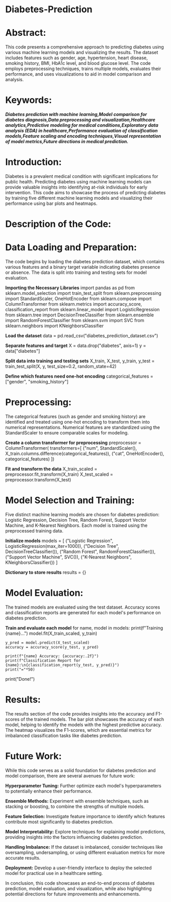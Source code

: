# Diabetes-Prediction

# Abstract:
This code presents a comprehensive approach to predicting diabetes using various machine learning models and visualizing the results. The dataset includes features such as gender, age, hypertension, heart disease, smoking history, BMI, HbA1c level, and blood glucose level. The code employs preprocessing techniques, trains multiple models, evaluates their performance, and uses visualizations to aid in model comparison and analysis.

# Keywords:
***Diabetes prediction with machine learning,Model comparison for diabetes diagnosis,Data preprocessing and visualization,Healthcare analytics,Predictive modeling for medical conditions,Exploratory data analysis (EDA) in healthcare,Performance evaluation of classification models,Feature scaling and encoding techniques,Visual representation of model metrics,Future directions in medical prediction.***

# Introduction:
Diabetes is a prevalent medical condition with significant implications for public health. Predicting diabetes using machine learning models can provide valuable insights into identifying at-risk individuals for early intervention. This code aims to showcase the process of predicting diabetes by training five different machine learning models and visualizing their performance using bar plots and heatmaps.

# Description of the Code:

# Data Loading and Preparation:
The code begins by loading the diabetes prediction dataset, which contains various features and a binary target variable indicating diabetes presence or absence. The data is split into training and testing sets for model evaluation.

**Importing the Necessary Libraries**
import pandas as pd
from sklearn.model_selection import train_test_split
from sklearn.preprocessing import StandardScaler, OneHotEncoder
from sklearn.compose import ColumnTransformer
from sklearn.metrics import accuracy_score, classification_report
from sklearn.linear_model import LogisticRegression
from sklearn.tree import DecisionTreeClassifier
from sklearn.ensemble import RandomForestClassifier
from sklearn.svm import SVC
from sklearn.neighbors import KNeighborsClassifier

**Load the dataset**
data = pd.read_csv("diabetes_prediction_dataset.csv")

**Separate features and target**
X = data.drop("diabetes", axis=1)
y = data["diabetes"]

**Split data into training and testing sets**
X_train, X_test, y_train, y_test = train_test_split(X, y, test_size=0.2, random_state=42)

**Define which features need one-hot encoding**
categorical_features = ["gender", "smoking_history"]

# Preprocessing: 
The categorical features (such as gender and smoking history) are identified and treated using one-hot encoding to transform them into numerical representations. Numerical features are standardized using the StandardScaler to ensure comparable scales for modeling.

**Create a column transformer for preprocessing**
preprocessor = ColumnTransformer(
    transformers=[
        ("num", StandardScaler(), X_train.columns.difference(categorical_features)),
        ("cat", OneHotEncoder(), categorical_features)
    ])

**Fit and transform the data**
X_train_scaled = preprocessor.fit_transform(X_train)
X_test_scaled = preprocessor.transform(X_test)

# Model Selection and Training:
Five distinct machine learning models are chosen for diabetes prediction: Logistic Regression, Decision Tree, Random Forest, Support Vector Machine, and K-Nearest Neighbors. Each model is trained using the preprocessed training data.

**Initialize models**
models = [
    ("Logistic Regression", LogisticRegression(max_iter=1000)),
    ("Decision Tree", DecisionTreeClassifier()),
    ("Random Forest", RandomForestClassifier()),
    ("Support Vector Machine", SVC()),
    ("K-Nearest Neighbors", KNeighborsClassifier())
]

**Dictionary to store results**
results = {}

# Model Evaluation: 
The trained models are evaluated using the test dataset. Accuracy scores and classification reports are generated for each model's performance on diabetes prediction.

**Train and evaluate each model**
for name, model in models:
    print(f"Training {name}...")
    model.fit(X_train_scaled, y_train)
    
    y_pred = model.predict(X_test_scaled)
    accuracy = accuracy_score(y_test, y_pred)
    
    print(f"{name} Accuracy: {accuracy:.2f}")
    print(f"Classification Report for {name}:\n{classification_report(y_test, y_pred)}")
    print("="*50)

print("Done!")

# Results: 
The results section of the code provides insights into the accuracy and F1-scores of the trained models. The bar plot showcases the accuracy of each model, helping to identify the models with the highest predictive accuracy. The heatmap visualizes the F1-scores, which are essential metrics for imbalanced classification tasks like diabetes prediction.

# Future Work:
While this code serves as a solid foundation for diabetes prediction and model comparison, there are several avenues for future work:

**Hyperparameter Tuning:** Further optimize each model's hyperparameters to potentially enhance their performance.

**Ensemble Methods:** Experiment with ensemble techniques, such as stacking or boosting, to combine the strengths of multiple models.

**Feature Selection:** Investigate feature importance to identify which features contribute most significantly to diabetes prediction.

**Model Interpretability:** Explore techniques for explaining model predictions, providing insights into the factors influencing diabetes prediction.

**Handling Imbalance:** If the dataset is imbalanced, consider techniques like oversampling, undersampling, or using different evaluation metrics for more accurate results.

**Deployment:** Develop a user-friendly interface to deploy the selected model for practical use in a healthcare setting.

In conclusion, this code showcases an end-to-end process of diabetes prediction, model evaluation, and visualization, while also highlighting potential directions for future improvements and enhancements.
